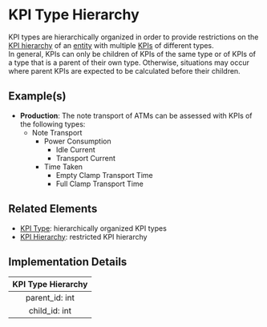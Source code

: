 # KPI Type Hierarchy
KPI types are hierarchically organized in order to provide restrictions on the [KPI hierarchy](kpiHierarchy.md) of an [entity](entity.md) with multiple [KPIs](kpi.md) of different types.  
In general, KPIs can only be children of KPIs of the same type or of KPIs of a type that is a parent of their own type. Otherwise, situations may occur where parent KPIs are expected to be calculated before their children.

## Example(s)
* **Production**:
  The note transport of ATMs can be assessed with KPIs of the following types:
  - Note Transport
    - Power Consumption
      - Idle Current
      - Transport Current
    - Time Taken
      - Empty Clamp Transport Time
      - Full Clamp Transport Time

## Related Elements
* [KPI Type](kpiType): hierarchically organized KPI types
* [KPI Hierarchy](kpiHierarchy.md): restricted KPI hierarchy

## Implementation Details
|**KPI Type Hierarchy**|
|:--:|
|parent_id: int|
|child_id: int|